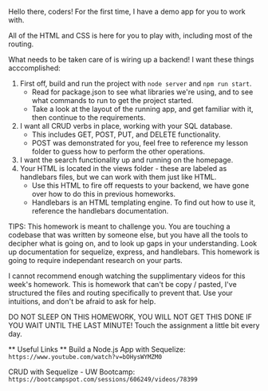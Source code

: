 Hello there, coders! For the first time, I have a demo app for you to work with.

All of the HTML and CSS is here for you to play with, including most of the routing.

What needs to be taken care of is wiring up a backend! I want these things acccomplished:

1. First off, build and run the project with `node server` and `npm run start`.
   - Read for package.json to see what libraries we're using, and to see what commands to run to get the project started.
   - Take a look at the layout of the running app, and get familiar with it, then continue to the requirements.
2. I want all CRUD verbs in place, working with your SQL database.
   - This includes GET, POST, PUT, and DELETE functionality.
   - POST was demonstrated for you, feel free to reference my lesson folder to guess how to perform the other operations.
3. I want the search functionality up and running on the homepage.
4. Your HTML is located in the views folder - these are labeled as handlebars files, but we can work with them just like HTML.
   - Use this HTML to fire off requests to your backend, we have gone over how to do this in previous homeworks.
   - Handlebars is an HTML templating engine. To find out how to use it, reference the handlebars documentation.

TIPS: This homework is meant to challenge you. You are touching a codebase that was written by someone else, but you have all the tools to decipher what is going on, and to look up gaps in your understanding. Look up documentation for sequelize, express, and handlebars. This homework is going to require independant research on your parts.

I cannot recommend enough watching the supplimentary videos for this week's homework. This is homework that can't be copy / pasted, I've structured the files and routing specifically to prevent that. Use your intuitions, and don't be afraid to ask for help.

DO NOT SLEEP ON THIS HOMEWORK, YOU WILL NOT GET THIS DONE IF YOU WAIT UNTIL THE LAST MINUTE! Touch the assignment a little bit every day.

** Useful Links **
Build a Node.js App with Sequelize:
`https://www.youtube.com/watch?v=bOHysWYMZM0`

CRUD with Sequelize - UW Bootcamp:
`https://bootcampspot.com/sessions/606249/videos/78399`
